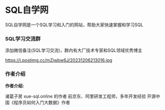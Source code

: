 # SQL自学网

SQL自学网是一个SQL学习和入门的网站，帮助大家快速掌握和学习SQL

### SQL学习交流群

添加微信备注(SQL学习交流)，群内有大厂技术专家和SQL领域优秀博主

https://i.postimg.cc/mZjwbw6J/20231206213016.jpg

### 作者介绍

**作者介绍:**   

诸葛子房
xue-sql.online 的作者
前京东、阿里研发工程师，多年开发经验
开源中国《程序员如何入门大数据》作者

